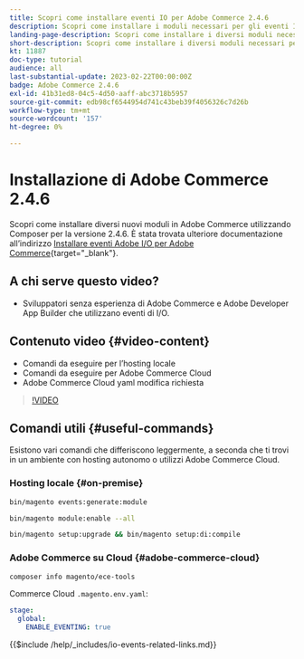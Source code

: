 ```yaml
---
title: Scopri come installare eventi IO per Adobe Commerce 2.4.6
description: Scopri come installare i moduli necessari per gli eventi IO in Adobe Commerce 2.4.6 da utilizzare in Adobe Developer App Builder
landing-page-description: Scopri come installare i diversi moduli necessari per Adobe Commerce 2.4.6.
short-description: Scopri come installare i diversi moduli necessari per Adobe Commerce 2.4.6.
kt: 11887
doc-type: tutorial
audience: all
last-substantial-update: 2023-02-22T00:00:00Z
badge: Adobe Commerce 2.4.6
exl-id: 41b31ed8-04c5-4d50-aaff-abc3718b5957
source-git-commit: edb98cf6544954d741c43beb39f4056326c7d26b
workflow-type: tm+mt
source-wordcount: '157'
ht-degree: 0%

---
```


# Installazione di Adobe Commerce 2.4.6

Scopri come installare diversi nuovi moduli in Adobe Commerce utilizzando Composer per la versione 2.4.6. È stata trovata ulteriore documentazione all’indirizzo [Installare eventi Adobe I/O per Adobe Commerce](https://developer.adobe.com/commerce/events/get-started/installation/){target="_blank"}.

## A chi serve questo video?

* Sviluppatori senza esperienza di Adobe Commerce e Adobe Developer App Builder che utilizzano eventi di I/O.

## Contenuto video {#video-content}

* Comandi da eseguire per l’hosting locale
* Comandi da eseguire per Adobe Commerce Cloud
* Adobe Commerce Cloud yaml modifica richiesta

>[!VIDEO](https://video.tv.adobe.com/v/3415795?quality=12&learn=on)

## Comandi utili {#useful-commands}

Esistono vari comandi che differiscono leggermente, a seconda che ti trovi in un ambiente con hosting autonomo o utilizzi Adobe Commerce Cloud.

### Hosting locale {#on-premise}

```bash
bin/magento events:generate:module

bin/magento module:enable --all

bin/magento setup:upgrade && bin/magento setup:di:compile
```

### Adobe Commerce su Cloud {#adobe-commerce-cloud}

```bash
composer info magento/ece-tools
```

Commerce Cloud `.magento.env.yaml`:

```yaml
stage:
  global:
    ENABLE_EVENTING: true
```

{{$include /help/_includes/io-events-related-links.md}}
